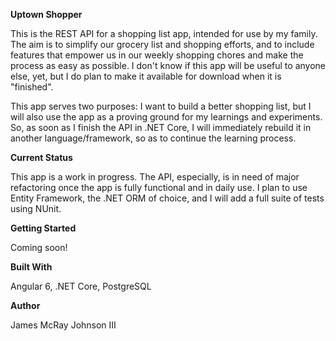 **Uptown Shopper**

This is the REST API for a shopping list app, intended for use by my family. The aim
is to simplify our grocery list and shopping efforts, and to include features that empower us in our
weekly shopping chores and make the process as easy as possible. I don't know if this app will be useful to anyone else, 
yet, but I do plan to make it available for download when it is "finished".

This app serves two purposes: I want to build a better shopping list, but I will also use the app as a proving 
ground for my learnings and experiments. So, as soon as I finish the API in .NET Core, I will immediately 
rebuild it in another language/framework, so as to continue the learning process. 

**Current Status**

This app is a work in progress. The API, especially, is in need of major refactoring once the app is fully functional
and in daily use. I plan to use Entity Framework, the .NET ORM of choice, and I will add a full suite of tests using 
NUnit.


**Getting Started**

Coming soon!


**Built With**

Angular 6, .NET Core, PostgreSQL

**Author**

James McRay Johnson III
